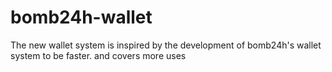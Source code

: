 # bomb24h-wallet
The new wallet system is inspired by the development of bomb24h's wallet system to be faster. and covers more uses
